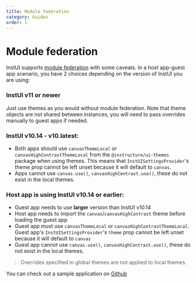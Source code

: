 ```yaml
---
title: Module federation
category: Guides
order: 1
---
```


# Module federation

InstUI supports [module federation](https://module-federation.io/) with some caveats. In a host app-guest app scenario, you have 2 choices depending on the version of InstUI you are using:

### InstUI v11 or newer

Just use themes as you would without module federation. Note that theme objects are not shared between instances, you will need to pass overrides manually to guest apps if needed.

### InstUI v10.14 - v10.latest:

- Both apps should use `canvasThemeLocal` or `canvasHighContrastThemeLocal` from the `@instructure/ui-themes` package when using themes. This means that `InstUISettingsProvider`'s theme prop cannot be left unset because it will default to `canvas`.
- Apps cannot use `canvas.use()`, `canvasHighContrast.use()`, these do not exist in the local themes.

### Host app is using InstUI v10.14 or earlier:

- Guest app needs to use **larger** version than InstUI v10.14
- Host app needs to import the `canvas`/`canvasHighContrast` theme before loading the guest app
- Guest app must use `canvasThemeLocal` or `canvasHighContrastThemeLocal`. Guest app's `InstUISettingsProvider`'s `theme` prop cannot be left unset because it will default to `canvas`
- Guest app cannot use `canvas.use()`, `canvasHighContrast.use()`, these do not exist in the local themes.

> Overrides specified in global themes are not applied to local themes.

You can check out a sample application on [Github](https://github.com/matyasf/module-federation-instui)

